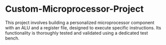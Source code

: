 # Custom-Microprocessor-Project
This project involves building a personalized microprocessor component with an ALU and a register file, designed to execute specific instructions. Its functionality is thoroughly tested and validated using a dedicated test bench.

